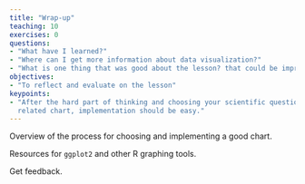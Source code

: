 ```yaml
---
title: "Wrap-up"
teaching: 10
exercises: 0
questions:
- "What have I learned?"
- "Where can I get more information about data visualization?"
- "What is one thing that was good about the lesson? that could be improved?"
objectives:
- "To reflect and evaluate on the lesson"
keypoints:
- "After the hard part of thinking and choosing your scientific question and
  related chart, implementation should be easy."
---
```


Overview of the process for choosing and implementing a good chart.

Resources for `ggplot2` and other R graphing tools.

Get feedback.
